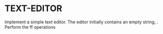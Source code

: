 # TEXT-EDITOR
Implement a simple text editor. The editor initially contains an empty string, . Perform the ff  operations 

